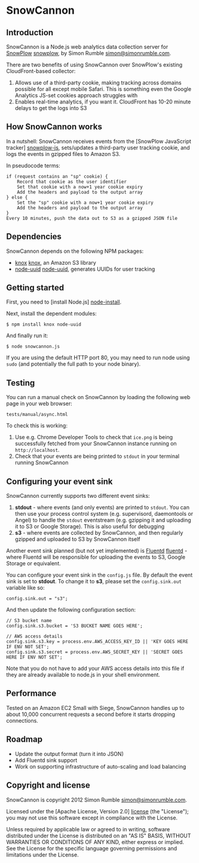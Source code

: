 # SnowCannon

## Introduction

SnowCannon is a Node.js web analytics data collection server for [SnowPlow] [snowplow], by Simon Rumble <simon@simonrumble.com>.

There are two benefits of using SnowCannon over SnowPlow's existing CloudFront-based collector:

1. Allows use of a third-party cookie, making tracking across domains possible for all except mobile Safari. This is something even the Google Analytics JS-set cookies approach struggles with
2. Enables real-time analytics, if you want it. CloudFront has 10-20 minute delays to get the logs into S3

## How SnowCannon works

In a nutshell: SnowCannon receives events from the [SnowPlow JavaScript tracker] [snowplow-js], sets/updates a third-party user tracking cookie, and logs the events in gzipped files to Amazon S3.

In pseudocode terms:

	if (request contains an "sp" cookie) {
	    Record that cookie as the user identifier
	    Set that cookie with a now+1 year cookie expiry
	    Add the headers and payload to the output array
	} else {
	    Set the "sp" cookie with a now+1 year cookie expiry
	    Add the headers and payload to the output array
	}
	Every 10 minutes, push the data out to S3 as a gzipped JSON file

## Dependencies

SnowCannon depends on the following NPM packages:

* [knox] [knox], an Amazon S3 library
* [node-uuid] [node-uuid], generates UUIDs for user tracking

## Getting started

First, you need to [install Node.js] [node-install].

Next, install the dependent modules:

    $ npm install knox node-uuid

And finally run it:

    $ node snowcannon.js

If you are using the default HTTP port 80, you may need to run node using `sudo` (and potentially the full path to your node binary).

## Testing

You can run a manual check on SnowCannon by loading the following web page in your web browser:

    tests/manual/async.html

To check this is working:

1. Use e.g. Chrome Developer Tools to check that `ice.png` is being successfully fetched from your SnowCannon instance running on `http://localhost`.
2. Check that your events are being printed to `stdout` in your terminal running SnowCannon

## Configuring your event sink

SnowCannon currently supports two different event sinks:

1. **stdout** - where events (and only events) are printed to `stdout`. You can then use your process control system (e.g. supervisord, daemontools or Angel) to handle the `stdout` eventstream (e.g. gzipping it and uploading it to S3 or Google Storage). This is also useful for debugging
2. **s3** - where events are collected by SnowCannon, and then regularly gzipped and uploaded to S3 by SnowCannon itself

Another event sink planned (but not yet implemented) is [Fluentd] [fluentd] - where Fluentd will be responsible for uploading the events to S3, Google Storage or equivalent.

You can configure your event sink in the `config.js` file. By default the event sink is set to **stdout**. To change it to **s3**, please set the `config.sink.out` variable like so:

    config.sink.out = "s3";

And then update the following configuration section:

	// S3 bucket name
	config.sink.s3.bucket = 'S3 BUCKET NAME GOES HERE';

	// AWS access details
	config.sink.s3.key = process.env.AWS_ACCESS_KEY_ID || 'KEY GOES HERE IF ENV NOT SET';
	config.sink.s3.secret = process.env.AWS_SECRET_KEY || 'SECRET GOES HERE IF ENV NOT SET';

Note that you do not have to add your AWS access details into this file if they are already available to node.js in your shell environment.

## Performance

Tested on an Amazon EC2 Small with Siege, SnowCannon handles up to about 10,000 concurrent requests a second before it starts dropping connections.

## Roadmap

* Update the output format (turn it into JSON)
* Add Fluentd sink support
* Work on supporting infrastructure of auto-scaling and load balancing

## Copyright and license

SnowCannon is copyright 2012 Simon Rumble <simon@simonrumble.com>.

Licensed under the [Apache License, Version 2.0] [license] (the "License");
you may not use this software except in compliance with the License.

Unless required by applicable law or agreed to in writing, software
distributed under the License is distributed on an "AS IS" BASIS,
WITHOUT WARRANTIES OR CONDITIONS OF ANY KIND, either express or implied.
See the License for the specific language governing permissions and
limitations under the License.

[snowplow]: http://snowplowanalytics.com
[snowplow-js]: https://github.com/snowplow/snowplow/tree/master/1-trackers/javascript
[knox]: https://github.com/learnboost/knox
[node-uuid]: https://github.com/broofa/node-uuid
[license]: http://www.apache.org/licenses/LICENSE-2.0
[node-install]: https://github.com/joyent/node/wiki/Installing-Node.js-via-package-manager
[fluentd]: http://fluentd.org/